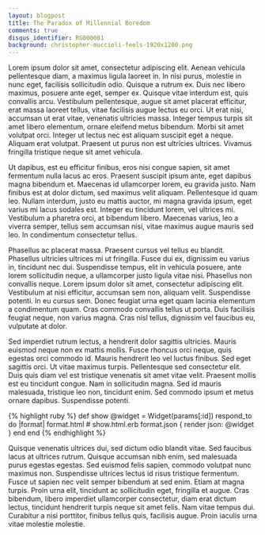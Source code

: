 ```yaml
---
layout: blogpost
title: The Paradox of Millennial Boredom
comments: true
disqus_identifier: RG000001
background: christopher-muccioli-feels-1920x1200.png
---
```

Lorem ipsum dolor sit amet, consectetur adipiscing elit. Aenean vehicula pellentesque diam, a maximus ligula laoreet in. In nisi purus, molestie in nunc eget, facilisis sollicitudin odio. Quisque a rutrum ex. Duis nec libero maximus, posuere ante eget, semper ex. Quisque vitae interdum est, quis convallis arcu. Vestibulum pellentesque, augue sit amet placerat efficitur, erat massa laoreet tellus, vitae facilisis augue lectus eu orci. Ut erat nisi, accumsan ut erat vitae, venenatis ultricies massa. Integer tempus turpis sit amet libero elementum, ornare eleifend metus bibendum. Morbi sit amet volutpat orci. Integer ut lectus nec est aliquam suscipit eget a neque. Aliquam erat volutpat. Praesent ut purus non est ultricies ultrices. Vivamus fringilla tristique neque sit amet vehicula.

Ut dapibus, est eu efficitur finibus, eros nisi congue sapien, sit amet fermentum nulla lacus ac eros. Praesent suscipit ipsum ante, eget dapibus magna bibendum et. Maecenas id ullamcorper lorem, eu gravida justo. Nam finibus est at dolor dictum, sed maximus velit aliquam. Pellentesque id quam leo. Nullam interdum, justo eu mattis auctor, mi magna gravida ipsum, eget varius mi lacus sodales est. Integer eu tincidunt lorem, vel ultrices mi. Vestibulum a pharetra orci, at bibendum libero. Maecenas varius, leo a viverra semper, tellus sem accumsan nisi, vitae maximus augue mauris sed leo. In condimentum consectetur tellus.

Phasellus ac placerat massa. Praesent cursus vel tellus eu blandit. Phasellus ultricies ultrices mi ut fringilla. Fusce dui ex, dignissim eu varius in, tincidunt nec dui. Suspendisse tempus, elit in vehicula posuere, ante lorem sollicitudin neque, a ullamcorper justo ligula vitae nisi. Phasellus non convallis neque. Lorem ipsum dolor sit amet, consectetur adipiscing elit. Vestibulum at nisi efficitur, accumsan sem non, aliquam velit. Suspendisse potenti. In eu cursus sem. Donec feugiat urna eget quam lacinia elementum a condimentum quam. Cras commodo convallis tellus ut porta. Duis facilisis feugiat neque, non varius magna. Cras nisl tellus, dignissim vel faucibus eu, vulputate at dolor.

Sed imperdiet rutrum lectus, a hendrerit dolor sagittis ultricies. Mauris euismod neque non ex mattis mollis. Fusce rhoncus orci neque, quis egestas orci commodo id. Mauris hendrerit leo vel luctus finibus. Sed eget sagittis orci. Ut vitae maximus turpis. Pellentesque sed consectetur elit. Duis quis diam vel est tristique venenatis sit amet vitae velit. Praesent mollis est eu tincidunt congue. Nam in sollicitudin magna. Sed id mauris malesuada, tristique leo non, tincidunt enim. Sed commodo ipsum et metus ornare dapibus. Suspendisse potenti.

{% highlight ruby %}
def show
  @widget = Widget(params[:id])
  respond_to do |format|
    format.html # show.html.erb
    format.json { render json: @widget }
  end
end
{% endhighlight %}

Quisque venenatis ultrices dui, sed dictum odio blandit vitae. Sed faucibus lacus at ultrices rutrum. Quisque accumsan nibh enim, sed malesuada purus egestas egestas. Sed euismod felis sapien, commodo volutpat nunc maximus non. Suspendisse ultrices lectus id risus tristique fermentum. Fusce ut sapien nec velit semper bibendum at sed enim. Etiam at magna turpis. Proin urna elit, tincidunt ac sollicitudin eget, fringilla et augue. Cras bibendum, libero imperdiet ullamcorper consectetur, diam erat dictum lectus, tincidunt hendrerit turpis neque sit amet felis. Nam vitae tempus dui. Curabitur a nisi porttitor, finibus tellus quis, facilisis augue. Proin iaculis urna vitae molestie molestie.